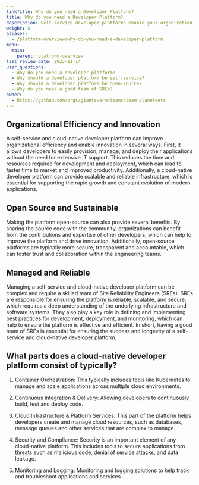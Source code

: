 ```yaml
---
linkTitle: Why do you need a Developer Platform?
title: Why do you need a Developer Platform?
description: Self-service developer platforms enable your organization and this page helps you to understand why.
weight: 5
aliases:
  - /platform-overview/why-do-you-need-a-developer-platform
menu:
  main:
    parent: platform-overview
last_review_date: 2023-11-14
user_questions:
  - Why do you need a developer platform?
  - Why should a developer platform be self-service?
  - Why should a developer platform be open-source?
  - Why do you need a good team of SREs?
owner:
  - https://github.com/orgs/giantswarm/teams/team-planeteers
---
```


## Organizational Efficiency and Innovation

A self-service and cloud-native developer platform can improve organizational efficiency and enable innovation in several ways. First, it allows developers to easily provision, manage, and deploy their applications without the need for extensive IT support. This reduces the time and resources required for development and deployment, which can lead to faster time to market and improved productivity. Additionally, a cloud-native developer platform can provide scalable and reliable infrastructure, which is essential for supporting the rapid growth and constant evolution of modern applications.

## Open Source and Sustainable

Making the platform open-source can also provide several benefits. By sharing the source code with the community, organizations can benefit from the contributions and expertise of other developers, which can help to improve the platform and drive innovation. Additionally, open-source platforms are typically more secure, transparent and accountable, which can foster trust and collaboration within the engineering teams.

## Managed and Reliable

Managing a self-service and cloud-native developer platform can be complex and require a skilled team of Site Reliability Engineers (SREs). SREs are responsible for ensuring the platform is reliable, scalable, and secure, which requires a deep understanding of the underlying infrastructure and software systems. They also play a key role in defining and implementing best practices for development, deployment, and monitoring, which can help to ensure the platform is effective and efficient. In short, having a good team of SREs is essential for ensuring the success and longevity of a self-service and cloud-native developer platform.

## What parts does a cloud-native developer platform consist of typically?

1. Container Orchestration: This typically includes tools like Kubernetes to manage and scale applications across multiple cloud environments.

2. Continuous Integration & Delivery: Allowing developers to continuously build, test and deploy code.

3. Cloud Infrastructure & Platform Services: This part of the platform helps developers create and manage cloud resources, such as databases, message queues and other services that are complex to manage.

4. Security and Compliance: Security is an important element of any cloud-native platform. This includes tools to secure applications from threats such as malicious code, denial of service attacks, and data leakage.

5. Monitoring and Logging: Monitoring and logging solutions to help track and troubleshoot applications and services.
